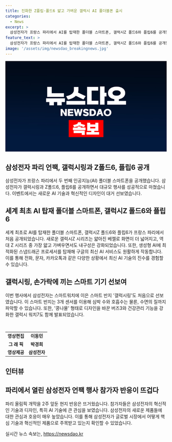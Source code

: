 ```yaml
---
title: 진화한 Z플립·폴드6 얇고 가벼운 갤럭시 AI 폴더블폰 출시
categories:
  - News
excerpt: >
  삼성전자가 프랑스 파리에서 AI를 탑재한 폴더블 스마트폰, 갤럭시Z 폴드6와 플립6를 공개했습니다. 최신 스냅드래곤 프로세서로 구글의 AI 서비스를 원활히 지원하며, 얇고 가벼운 디자인과 내구성을 강화했습니다. 또한, 외국어 대화 시 실시간 동시통역이 가능한 등 혁신적인 AI 기술을 선보였습니다. 또한, 심박 수, 호흡수 및 수면 질 추적이 가능한 스마트 반지 갤럭시링과 갤럭시 워치7, 버즈3도 공개되었습니다.
feature_text: >
  삼성전자가 프랑스 파리에서 AI를 탑재한 폴더블 스마트폰, 갤럭시Z 폴드6와 플립6를 공개했습니다. 최신 스냅드래곤 프로세서로 구글의 AI 서비스를 원활히 지원하며, 얇고 가벼운 디자인과 내구성을 강화했습니다. 또한, 외국어 대화 시 실시간 동시통역이 가능한 등 혁신적인 AI 기술을 선보였습니다. 또한, 심박 수, 호흡수 및 수면 질 추적이 가능한 스마트 반지 갤럭시링과 갤럭시 워치7, 버즈3도 공개되었습니다.
image: '/assets/img/newsdao_breakingnews.jpg'
---
```


<p><img src="/assets/img/newsdao_breakingnews.jpg" alt="cryptoinkorea 속보" /></p>

<h2 data-ke-size="size26">삼성전자 파리 언팩, 갤럭시링과 Z폴드6, 플립6 공개</h2>

<p data-ke-size="size16">삼성전자가 프랑스 파리에서 두 번째 인공지능(AI) 폴더블 스마트폰을 공개했습니다. 삼성전자가 갤럭시링과 Z폴드6, 플립6를 공개하면서 대규모 행사를 성공적으로 마쳤습니다. 이벤트에서는 새로운 AI 기술과 혁신적인 디자인이 대거 선보였습니다.</p>

<h2 data-ke-size="size24">세계 최초 AI 탑재 폴더블 스마트폰, 갤럭시Z 폴드6와 플립6</h2>

<p data-ke-size="size16">세계 최초로 AI를 탑재한 폴더블 스마트폰, 갤럭시Z 폴드6와 플립6가 프랑스 파리에서 처음 공개되었습니다. 새로운 갤럭시Z 시리즈는 얇아진 베젤로 화면이 더 넓어지고, 역대 Z 시리즈 중 가장 얇고 가벼우면서도 내구성은 강화되었습니다. 또한, 생성형 AI에 최적화된 스냅드래곤 프로세서를 탑재해 구글의 최신 AI 서비스도 원활하게 작동합니다. 이를 통해 전화, 문자, 카카오톡과 같은 다양한 상황에서 최신 AI 기술의 진수를 경험할 수 있습니다.</p>

<h2 data-ke-size="size24">갤럭시링, 손가락에 끼는 스마트 기기 선보여</h2>

<p data-ke-size="size16">이번 행사에서 삼성전자는 스마트워치에 이은 스마트 반지 '갤럭시링'도 처음으로 선보였습니다. 이 스마트 반지는 3개 센서를 이용해 심박 수와 호흡수는 물론, 수면의 질까지 파악할 수 있습니다. 또한, '콩나물' 형태로 디자인을 바꾼 버즈3와 건강관리 기능을 강화한 갤럭시 워치7도 함께 발표되었습니다.</p>

<p data-ke-size="size16">&nbsp;</p>

<table>
   <tbody>
      <tr>
         <td style="text-align: center; height: 17px;"><b>영상편집</b></td>
         <td style="text-align: center; height: 17px;"><b>이동민</b></td>
      </tr>
      <tr>
         <td style="text-align: center; height: 17px;"><b>그 래 픽</b></td>
         <td style="text-align: center; height: 17px;"><b>박경희</b></td>
      </tr>
      <tr>
         <td style="text-align: center; height: 17px;"><b>영상제공</b></td>
         <td style="text-align: center; height: 17px;"><b>삼성전자</b></td>
      </tr>
   </tbody>
</table>

<h2 data-ke-size="size26">인터뷰</h2>

<h2 data-ke-size="size24">파리에서 열린 삼성전자 언팩 행사 참가자 반응이 뜨겁다</h2>

<p data-ke-size="size16">파리 올림픽 개막을 2주 앞둔 현지 반응은 뜨거웠습니다. 참가자들은 삼성전자의 혁신적인 기술과 디자인, 특히 AI 기술에 큰 관심을 보였습니다. 삼성전자의 새로운 제품들에 대한 관심과 호응이 매우 높았습니다. 이를 통해 삼성전자가 글로벌 시장에서 어떻게 핵심 기술과 혁신적인 제품으로 주목받고 있는지 확인할 수 있었습니다.</p>
실시간 뉴스 속보는, <a href="https://newsdao.kr" rel="dofollow">https://newsdao.kr</a>


